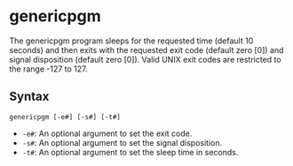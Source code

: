 # genericpgm

The genericpgm program sleeps for the requested time (default 10 seconds) and then exits with the requested exit code (default zero [0]) and signal disposition (default zero [0]). Valid UNIX exit codes are restricted to the range -127 to 127.

## Syntax

```genericpgm [-e#] [-s#] [-t#]```

* ```-e#```: An optional argument to set the exit code.
* ```-s#```: An optional argument to set the signal disposition.
* ```-t#```: An optional argument to set the sleep time in seconds.